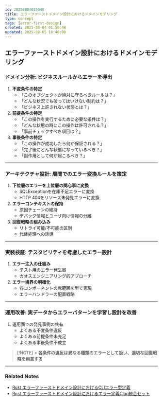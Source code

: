 ```yaml
---
id: 20250804015048
title: エラーファーストドメイン設計におけるドメインモデリング
type: concept
tags: [error-first-design]
created: 2025-08-04 01:50:48
updated: 2025-08-05 16:40:08
---
```


## エラーファーストドメイン設計におけるドメインモデリング

### ドメイン分析: ビジネスルールからエラーを導出

1. **不変条件の特定**
   - 「このオブジェクトが絶対に守るべきルールは？」
   - 「どんな状況でも破ってはいけない制約は？」
   - 「ビジネス上許されない状態とは？」
2. **前提条件の特定**
   - 「この操作を実行するために必要な条件は？」
   - 「どんな状態の時にこの操作は許可される？」
   - 「事前チェックすべき項目は？」
3. **事後条件の特定**
   - 「この操作が成功したら何が保証される？」
   - 「完了後にどんな状態になっているべき？」
   - 「副作用として何が起こるべき？」

---

### アーキテクチャ設計: 層間でのエラー変換ルールを策定

1. **下位層のエラーを上位層の関心事に変換**
   - SQLExceptionを在庫不足エラーに変換
   - HTTP 404をリソース未発見エラーに変換
2. **エラーコンテキストの保持**
   - 原因チェーンの維持
   - デバッグ情報とユーザ向け情報の分離
3. **回復戦略の組み込み**
   - リトライ可能/不可能の区別
   - 代替処理への誘導

---

### 実装検証: テスタビリティを考慮したエラー設計

1. **エラー注入の仕組み**
   - テスト用のエラー発生器
   - カオスエンジニアリング的アプローチ
2. **エラー境界の明確化**
   - 各コンポーネントの席範囲を型で表現
   - エラーハンドラーの配置戦略

---

### 運用改善: 実データからエラーパターンを学習し設計を改善

1. 運用面での発見事例の共有
   - よくある不変条件違反
   - よくある前提条件未充足
   - よくある事後条件不成立

> [!NOTE] > **各条件の違反は異なる種類のエラーとして扱い、適切な回復戦略を用意する**

---

### Related Notes

- [Rust エラーファーストドメイン設計におけるCLIエラー型定義](../pattern/20250805161442.md)
- [Rust エラーファーストドメイン設計におけるエラー定義Clap統合セット](../pattern/20250805161920.md)
